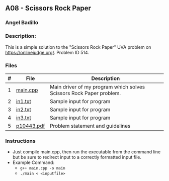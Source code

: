 ## A08 - Scissors Rock Paper
### Angel Badillo
### Description:

This is a simple solution to the "Scissors Rock Paper" UVA problem on https://onlinejudge.org/. Problem ID 514.

### Files

| # | File                    | Description                                                         |
|:-:|-------------------------|---------------------------------------------------------------------|
| 1 | [main.cpp](main.cpp)    | Main driver of my program which solves Scissors Rock Paper problem. |
| 2 | [in1.txt](in1.txt)      | Sample input for program                                            |
| 3 | [in2.txt](in2.txt)      | Sample input for program                                            |
| 4 | [in3.txt](in3.txt)      | Sample input for program                                            |
| 5 | [p10443.pdf](10443.pdf) | Problem statement and guidelines                                    |

### Instructions

- Just compile main.cpp, then run the executable from the command line but be sure to redirect
input to a correctly formatted input file.
- Example Command:
    - `g++ main.cpp -o main`
    - `./main < <inputfile>`